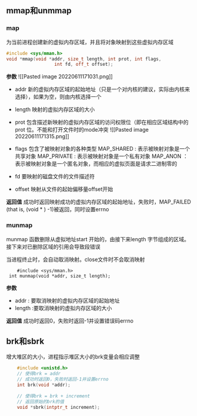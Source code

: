 
## mmap和unmmap
### map
为当前进程创建新的虚拟内存区域，并且将对象映射到这些虚拟内存区域
```c++
#include <sys/mman.h>
void *mmap(void *addr, size_t length, int prot, int flags,
                  int fd, off_t offset);
```
**参数**
![[Pasted image 20220611171031.png]]
- addr
	新的虚拟内存区域的起始地址（只是一个对内核的建议，实际由内核来选择），如果为空，则由内核选择一个
- length
	映射的虚拟内存区域的大小
- prot
	包含描述新映射的虚拟内存区域的访问权限位（即在相应区域结构中的
prot 位。不能和打开文件时的mode冲突
	![[Pasted image 20220611171315.png]]
- flags
	包含了被映射对象的各种类型
	MAP_SHARED : 表示被映射对象是一个共享对象
	MAP_PRIVATE : 表示被映射对象是一个私有对象
	MAP_ANON ： 表示被映射对象是一个匿名对象，而相应的虚拟页面是请求二进制零的
	
- fd
	要映射的磁盘文件的文件描述符
- offset
	映射从文件的起始偏移量offset开始

**返回值**
成功时返回映射成功的虚拟内存区域的起始地址，失败时，MAP_FAILED (that is, (void * ) -1)被返回，同时设置errno


### munmap
munmap 函数删除从虚拟地址start 开始的，由接下来length 字节组成的区域。接下来对已删除区域的引用会导致段错误

当进程终止时，会自动取消映射。close文件时不会取消映射
```
	#include <sys/mman.h>
 int munmap(void *addr, size_t length);
```

**参数**
- addr : 要取消映射的虚拟内存区域的起始地址
- length :要取消映射的虚拟内存区域的大小

**返回值**
成功时返回0，失败时返回-1并设置错误码errno


## brk和sbrk
增大堆区的大小，进程指示堆区大小的brk变量会相应调整
```c++
    #include <unistd.h>
	// 使得brk = addr
	// 成功时返回0，失败时返回-1并设置errno
    int brk(void *addr);
    
	// 使得brk = brk + increment
	// 返回原始的brk的值
    void *sbrk(intptr_t increment);
```